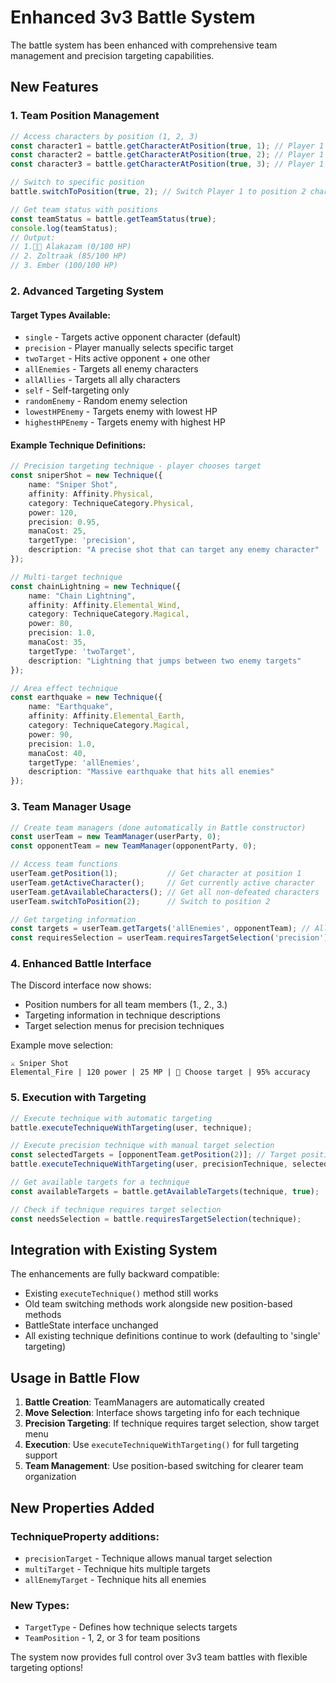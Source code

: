 # Enhanced 3v3 Battle System

The battle system has been enhanced with comprehensive team management and precision targeting capabilities.

## New Features

### 1. Team Position Management

```typescript
// Access characters by position (1, 2, 3)
const character1 = battle.getCharacterAtPosition(true, 1); // Player 1's first character
const character2 = battle.getCharacterAtPosition(true, 2); // Player 1's second character
const character3 = battle.getCharacterAtPosition(true, 3); // Player 1's third character

// Switch to specific position
battle.switchToPosition(true, 2); // Switch Player 1 to position 2 character

// Get team status with positions
const teamStatus = battle.getTeamStatus(true);
console.log(teamStatus);
// Output: 
// 1.👑💀 Alakazam (0/100 HP)
// 2. Zoltraak (85/100 HP)  
// 3. Ember (100/100 HP)
```

### 2. Advanced Targeting System

#### Target Types Available:
- `single` - Targets active opponent character (default)
- `precision` - Player manually selects specific target
- `twoTarget` - Hits active opponent + one other
- `allEnemies` - Targets all enemy characters
- `allAllies` - Targets all ally characters  
- `self` - Self-targeting only
- `randomEnemy` - Random enemy selection
- `lowestHPEnemy` - Targets enemy with lowest HP
- `highestHPEnemy` - Targets enemy with highest HP

#### Example Technique Definitions:

```typescript
// Precision targeting technique - player chooses target
const sniperShot = new Technique({
    name: "Sniper Shot",
    affinity: Affinity.Physical,
    category: TechniqueCategory.Physical,
    power: 120,
    precision: 0.95,
    manaCost: 25,
    targetType: 'precision',
    description: "A precise shot that can target any enemy character"
});

// Multi-target technique
const chainLightning = new Technique({
    name: "Chain Lightning", 
    affinity: Affinity.Elemental_Wind,
    category: TechniqueCategory.Magical,
    power: 80,
    precision: 1.0,
    manaCost: 35,
    targetType: 'twoTarget',
    description: "Lightning that jumps between two enemy targets"
});

// Area effect technique
const earthquake = new Technique({
    name: "Earthquake",
    affinity: Affinity.Elemental_Earth, 
    category: TechniqueCategory.Magical,
    power: 90,
    precision: 1.0,
    manaCost: 40,
    targetType: 'allEnemies',
    description: "Massive earthquake that hits all enemies"
});
```

### 3. Team Manager Usage

```typescript
// Create team managers (done automatically in Battle constructor)
const userTeam = new TeamManager(userParty, 0);
const opponentTeam = new TeamManager(opponentParty, 0);

// Access team functions
userTeam.getPosition(1);           // Get character at position 1
userTeam.getActiveCharacter();     // Get currently active character
userTeam.getAvailableCharacters(); // Get all non-defeated characters
userTeam.switchToPosition(2);      // Switch to position 2

// Get targeting information
const targets = userTeam.getTargets('allEnemies', opponentTeam); // All enemy targets
const requiresSelection = userTeam.requiresTargetSelection('precision'); // true
```

### 4. Enhanced Battle Interface

The Discord interface now shows:
- Position numbers for all team members (1., 2., 3.)
- Targeting information in technique descriptions
- Target selection menus for precision techniques

Example move selection:
```
⚔️ Sniper Shot
Elemental_Fire | 120 power | 25 MP | 🎯 Choose target | 95% accuracy
```

### 5. Execution with Targeting

```typescript
// Execute technique with automatic targeting
battle.executeTechniqueWithTargeting(user, technique);

// Execute precision technique with manual target selection
const selectedTargets = [opponentTeam.getPosition(2)]; // Target position 2
battle.executeTechniqueWithTargeting(user, precisionTechnique, selectedTargets);

// Get available targets for a technique
const availableTargets = battle.getAvailableTargets(technique, true);

// Check if technique requires target selection
const needsSelection = battle.requiresTargetSelection(technique);
```

## Integration with Existing System

The enhancements are fully backward compatible:
- Existing `executeTechnique()` method still works
- Old team switching methods work alongside new position-based methods
- BattleState interface unchanged
- All existing technique definitions continue to work (defaulting to 'single' targeting)

## Usage in Battle Flow

1. **Battle Creation**: TeamManagers are automatically created
2. **Move Selection**: Interface shows targeting info for each technique
3. **Precision Targeting**: If technique requires target selection, show target menu
4. **Execution**: Use `executeTechniqueWithTargeting()` for full targeting support
5. **Team Management**: Use position-based switching for clearer team organization

## New Properties Added

### TechniqueProperty additions:
- `precisionTarget` - Technique allows manual target selection
- `multiTarget` - Technique hits multiple targets
- `allEnemyTarget` - Technique hits all enemies

### New Types:
- `TargetType` - Defines how technique selects targets
- `TeamPosition` - 1, 2, or 3 for team positions

The system now provides full control over 3v3 team battles with flexible targeting options!